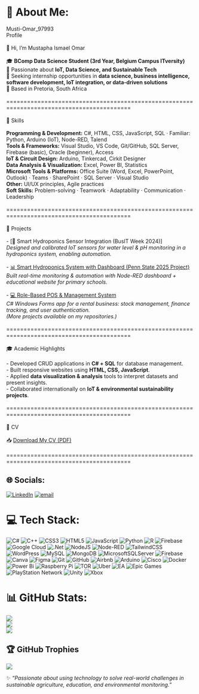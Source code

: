 # 💫 About Me:
Musti-Omar_97993<br>Profile<br><br>👋 Hi, I’m Mustapha Ismael Omar  <br><br>🎓 **BComp Data Science Student (3rd Year, Belgium Campus ITversity)**  <br>🌱 Passionate about **IoT, Data Science, and Sustainable Tech**  <br>💼 Seeking internship opportunities in **data science, business intelligence, software development, IoT integration, or data-driven solutions**  <br>📍 Based in Pretoria, South Africa  <br><br>==========================================================================================<br><br>🚀 Skills  <br><br>**Programming & Development:** C#, HTML, CSS, JavaScript, SQL · Familiar: Python, Arduino (IoT), Node-RED, Talend  <br>**Tools & Frameworks:** Visual Studio, VS Code, Git/GitHub, SQL Server, Firebase (basic), Oracle (beginner), Access  <br>**IoT & Circuit Design:** Arduino, Tinkercad, Cirkit Designer  <br>**Data Analysis & Visualization:** Excel, Power BI, Statistics  <br>**Microsoft Tools & Platforms:** Office Suite (Word, Excel, PowerPoint, Outlook) · Teams · SharePoint · SQL Server · Visual Studio  <br>**Other:** UI/UX principles, Agile practices  <br>**Soft Skills:** Problem-solving · Teamwork · Adaptability · Communication · Leadership<br><br>==========================================================================================<br><br>📂 Projects  <br><br>- [🌱 Smart Hydroponics Sensor Integration (BusIT Week 2024)]  <br>  *Designed and calibrated IoT sensors for water level & pH monitoring in a hydroponics system, enabling automation.*  <br><br>- [📊 Smart Hydroponics System with Dashboard (Penn State 2025 Project)](https://github.com/Musti-Omar-97993/International-Project-Web-Template)  <br>  *Built real-time monitoring & automation with Node-RED dashboard + educational website for primary schools.*  <br><br>- [💻 Role-Based POS & Management System](https://github.com/Musti-Omar-97993/RamKat_Project)  <br>  *C# Windows Forms app for a rental business: stock management, finance tracking, and user authentication.*     <br>*(More projects available on my repositories.)*  <br><br>==========================================================================================<br><br>🎓 Academic Highlights  <br><br>- Developed CRUD applications in **C# + SQL** for database management.  <br>- Built responsive websites using **HTML, CSS, JavaScript**.  <br>- Applied **data visualization & analysis** tools to interpret datasets and present insights.  <br>- Collaborated internationally on **IoT & environmental sustainability projects**.  <br><br>==========================================================================================<br><br>📄 CV  <br><br>📥 [Download My CV (PDF)](https://github.com/Musti-Omar-97993/CV)  <br><br>========================================================================================== 


## 🌐 Socials:
[![LinkedIn](https://img.shields.io/badge/LinkedIn-%230077B5.svg?logo=linkedin&logoColor=white)](https://linkedin.com/in/https://www.linkedin.com/in/mustapha-ismael-omar-2a2b11318/) [![email](https://img.shields.io/badge/Email-D14836?logo=gmail&logoColor=white)](mailto:mustaphaismaelomar786@gmail.com) 

# 💻 Tech Stack:
![C#](https://img.shields.io/badge/c%23-%23239120.svg?style=plastic&logo=csharp&logoColor=white) ![C++](https://img.shields.io/badge/c++-%2300599C.svg?style=plastic&logo=c%2B%2B&logoColor=white) ![CSS3](https://img.shields.io/badge/css3-%231572B6.svg?style=plastic&logo=css3&logoColor=white) ![HTML5](https://img.shields.io/badge/html5-%23E34F26.svg?style=plastic&logo=html5&logoColor=white) ![JavaScript](https://img.shields.io/badge/javascript-%23323330.svg?style=plastic&logo=javascript&logoColor=%23F7DF1E) ![Python](https://img.shields.io/badge/python-3670A0?style=plastic&logo=python&logoColor=ffdd54) ![R](https://img.shields.io/badge/r-%23276DC3.svg?style=plastic&logo=r&logoColor=white) ![Firebase](https://img.shields.io/badge/firebase-%23039BE5.svg?style=plastic&logo=firebase) ![Google Cloud](https://img.shields.io/badge/GoogleCloud-%234285F4.svg?style=plastic&logo=google-cloud&logoColor=white) ![.Net](https://img.shields.io/badge/.NET-5C2D91?style=plastic&logo=.net&logoColor=white) ![NodeJS](https://img.shields.io/badge/node.js-6DA55F?style=plastic&logo=node.js&logoColor=white) ![Node-RED](https://img.shields.io/badge/Node--RED-%238F0000.svg?style=plastic&logo=node-red&logoColor=white) ![TailwindCSS](https://img.shields.io/badge/tailwindcss-%2338B2AC.svg?style=plastic&logo=tailwind-css&logoColor=white) ![WordPress](https://img.shields.io/badge/WordPress-%23117AC9.svg?style=plastic&logo=WordPress&logoColor=white) ![MySQL](https://img.shields.io/badge/mysql-4479A1.svg?style=plastic&logo=mysql&logoColor=white) ![MongoDB](https://img.shields.io/badge/MongoDB-%234ea94b.svg?style=plastic&logo=mongodb&logoColor=white) ![MicrosoftSQLServer](https://img.shields.io/badge/Microsoft%20SQL%20Server-CC2927?style=plastic&logo=microsoft%20sql%20server&logoColor=white) ![Firebase](https://img.shields.io/badge/firebase-a08021?style=plastic&logo=firebase&logoColor=ffcd34) ![Canva](https://img.shields.io/badge/Canva-%2300C4CC.svg?style=plastic&logo=Canva&logoColor=white) ![Figma](https://img.shields.io/badge/figma-%23F24E1E.svg?style=plastic&logo=figma&logoColor=white) ![Git](https://img.shields.io/badge/git-%23F05033.svg?style=plastic&logo=git&logoColor=white) ![GitHub](https://img.shields.io/badge/github-%23121011.svg?style=plastic&logo=github&logoColor=white) ![Airbnb](https://img.shields.io/badge/Airbnb-%23ff5a5f.svg?style=plastic&logo=Airbnb&logoColor=white) ![Arduino](https://img.shields.io/badge/-Arduino-00979D?style=plastic&logo=Arduino&logoColor=white) ![Cisco](https://img.shields.io/badge/cisco-%23049fd9.svg?style=plastic&logo=cisco&logoColor=black) ![Docker](https://img.shields.io/badge/docker-%230db7ed.svg?style=plastic&logo=docker&logoColor=white) ![Power Bi](https://img.shields.io/badge/power_bi-F2C811?style=plastic&logo=powerbi&logoColor=black) ![Raspberry Pi](https://img.shields.io/badge/-Raspberry_Pi-C51A4A?style=plastic&logo=Raspberry-Pi) ![TOR](https://img.shields.io/badge/tor-%237E4798.svg?style=plastic&logo=tor-project&logoColor=white) ![Uber](https://img.shields.io/badge/Uber-%23000000.svg?style=plastic&logo=Uber&logoColor=white) ![EA](https://img.shields.io/badge/ea-%23000000.svg?style=plastic&logo=ea&logoColor=white) ![Epic Games](https://img.shields.io/badge/epicgames-%23313131.svg?style=plastic&logo=epicgames&logoColor=white) ![PlayStation Network](https://img.shields.io/badge/PSN-%230070D1.svg?style=plastic&logo=Playstation&logoColor=white) ![Unity](https://img.shields.io/badge/unity-%23000000.svg?style=plastic&logo=unity&logoColor=white) ![Xbox](https://img.shields.io/badge/xbox-%23107C10.svg?style=plastic&logo=xbox&logoColor=white)
# 📊 GitHub Stats:
![](https://github-readme-stats.vercel.app/api?username=Musti-Omar-97993&theme=cobalt&hide_border=false&include_all_commits=false&count_private=false)<br/>
![](https://nirzak-streak-stats.vercel.app/?user=Musti-Omar-97993&theme=cobalt&hide_border=false)<br/>
![](https://github-readme-stats.vercel.app/api/top-langs/?username=Musti-Omar-97993&theme=cobalt&hide_border=false&include_all_commits=false&count_private=false&layout=compact)

## 🏆 GitHub Trophies
![](https://github-profile-trophy.vercel.app/?username=Musti-Omar-97993&theme=monokai&no-frame=false&no-bg=true&margin-w=4)


✨ *“Passionate about using technology to solve real-world challenges in sustainable agriculture, education, and environmental monitoring.”*
